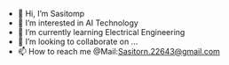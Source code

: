 - 👋 Hi, I’m Sasitomp
- 👀 I’m interested in AI Technology
- 🌱 I’m currently learning Electrical Engineering
- 💞️ I’m looking to collaborate on ...
- 📫 How to reach me @Mail:Sasitorn.22643@gmail.com

<!---
Sasitomp/Sasitomp is a ✨ special ✨ repository because its `README.md` (this file) appears on your GitHub profile.
You can click the Preview link to take a look at your changes.
--->

